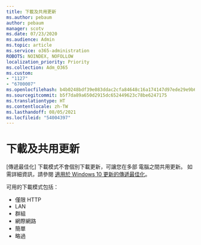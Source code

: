```yaml
---
title: 下載及共用更新
ms.author: pebaum
author: pebaum
manager: scotv
ms.date: 07/23/2020
ms.audience: Admin
ms.topic: article
ms.service: o365-administration
ROBOTS: NOINDEX, NOFOLLOW
localization_priority: Priority
ms.collection: Adm_O365
ms.custom:
- "1127"
- "6700007"
ms.openlocfilehash: b4b0248bdf39e083ddac2cfa84648c16a174147d97ede29e9b62e65ffd33d9f5
ms.sourcegitcommit: b5f7da89a650d2915dc652449623c78be6247175
ms.translationtype: HT
ms.contentlocale: zh-TW
ms.lasthandoff: 08/05/2021
ms.locfileid: "54004397"
---
```

# <a name="download-and-share-updates"></a>下載及共用更新

[傳遞最佳化] 下載模式不會個別下載更新，可讓您在多部 電腦之間共用更新。 如需詳細資訊，請參閱 [適用於 Windows 10 更新的傳遞最佳化](https://docs.microsoft.com/windows/deployment/update/waas-delivery-optimization)。  

可用的下載模式包括：  
- 僅限 HTTP  
- LAN  
- 群組  
- 網際網路  
- 簡單  
- 略過
